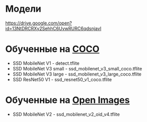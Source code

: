 # Модели
https://drive.google.com/open?id=13NtDRCRXy2SehhC6UvwRURC6qdsnjavI 

# Обученные на [COCO](http://cocodataset.org/)
- SSD MobileNet V1 - detect.tflite
- SSD MobileNet V3 small - ssd_mobilenet_v3_small_coco.tflite
- SSD MobileNet V3 large - ssd_mobilenet_v3_large_coco.tflite
- SSD ResNet50 V1 - ssd_resnet50_v1_coco.tflite

# Обученные на [Open Images](https://storage.googleapis.com/openimages/web/index.html)
- SSD MobileNet V2 - ssd_mobilenet_v2_oid_v4.tflite
